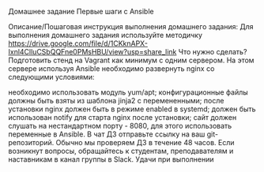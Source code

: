 Домашнее задание
Первые шаги с Ansible

Описание/Пошаговая инструкция выполнения домашнего задания:
Для выполнения домашнего задания используйте методичку
https://drive.google.com/file/d/1CKknAPX-Ixnl4ClluCSbQQFne0PMsHBU/view?usp=share_link
Что нужно сделать?
Подготовить стенд на Vagrant как минимум с одним сервером. На этом сервере используя Ansible необходимо развернуть nginx со следующими условиями:

необходимо использовать модуль yum/apt;
конфигурационные файлы должны быть взяты из шаблона jinja2 с перемененными;
после установки nginx должен быть в режиме enabled в systemd;
должен быть использован notify для старта nginx после установки;
сайт должен слушать на нестандартном порту - 8080, для этого использовать переменные в Ansible.
В чат ДЗ отправьте ссылку на ваш git-репозиторий. Обычно мы проверяем ДЗ в течение 48 часов.
Если возникнут вопросы, обращайтесь к студентам, преподавателям и наставникам в канал группы в Slack.
Удачи при выполнении
